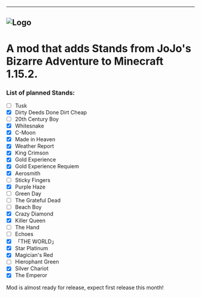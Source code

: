 -------------------------------------------
![Logo](https://github.com/Novarch129/JoJo-s-Blocky-Adventure/blob/master/src/main/resources/logo.png)
-------------------------------------------
# A mod that adds Stands from JoJo's Bizarre Adventure to Minecraft 1.15.2.

### List of planned Stands:
- [ ] Tusk
- [x] Dirty Deeds Done Dirt Cheap
- [ ] 20th Century Boy
- [x] Whitesnake
- [x] C-Moon
- [x] Made in Heaven
- [x] Weather Report
- [x] King Crimson
- [x] Gold Experience
- [x] Gold Experience Requiem
- [x] Aerosmith
- [ ] Sticky Fingers
- [x] Purple Haze
- [ ] Green Day
- [ ] The Grateful Dead
- [ ] Beach Boy
- [x] Crazy Diamond
- [x] Killer Queen
- [ ] The Hand
- [ ] Echoes
- [x] 「THE WORLD」
- [x] Star Platinum
- [x] Magician's Red
- [ ] Hierophant Green
- [x] Silver Chariot
- [x] The Emperor

Mod is almost ready for release, expect first release this month!
